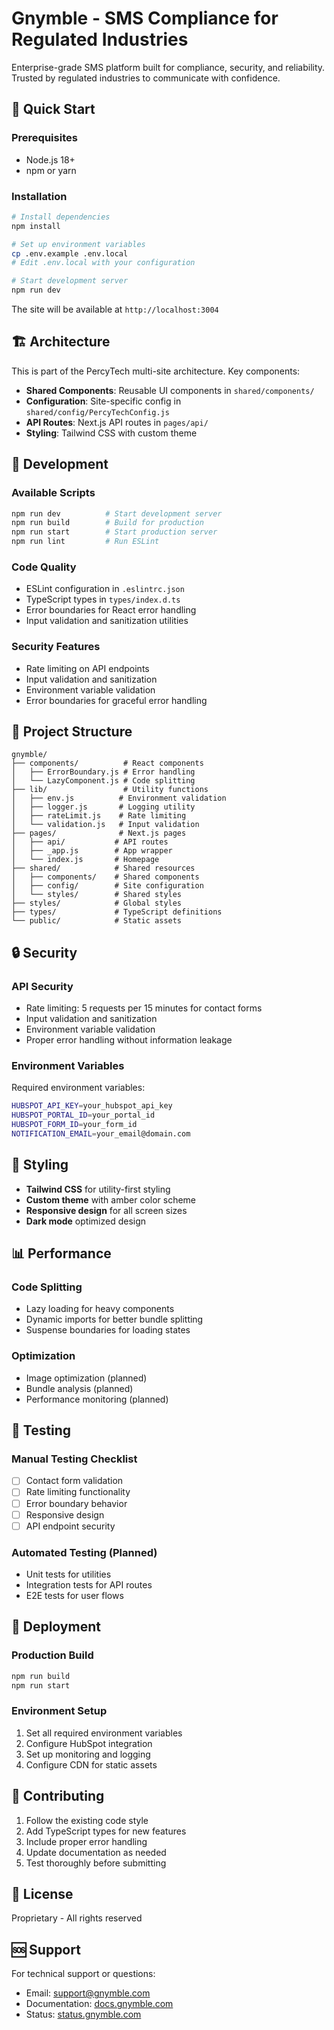 # Gnymble - SMS Compliance for Regulated Industries

Enterprise-grade SMS platform built for compliance, security, and reliability. Trusted by regulated industries to communicate with confidence.

## 🚀 Quick Start

### Prerequisites

- Node.js 18+
- npm or yarn

### Installation

```bash
# Install dependencies
npm install

# Set up environment variables
cp .env.example .env.local
# Edit .env.local with your configuration

# Start development server
npm run dev
```

The site will be available at `http://localhost:3004`

## 🏗️ Architecture

This is part of the PercyTech multi-site architecture. Key components:

- **Shared Components**: Reusable UI components in `shared/components/`
- **Configuration**: Site-specific config in `shared/config/PercyTechConfig.js`
- **API Routes**: Next.js API routes in `pages/api/`
- **Styling**: Tailwind CSS with custom theme

## 🔧 Development

### Available Scripts

```bash
npm run dev          # Start development server
npm run build        # Build for production
npm run start        # Start production server
npm run lint         # Run ESLint
```

### Code Quality

- ESLint configuration in `.eslintrc.json`
- TypeScript types in `types/index.d.ts`
- Error boundaries for React error handling
- Input validation and sanitization utilities

### Security Features

- Rate limiting on API endpoints
- Input validation and sanitization
- Environment variable validation
- Error boundaries for graceful error handling

## 📁 Project Structure

```
gnymble/
├── components/          # React components
│   ├── ErrorBoundary.js # Error handling
│   └── LazyComponent.js # Code splitting
├── lib/                 # Utility functions
│   ├── env.js          # Environment validation
│   ├── logger.js       # Logging utility
│   ├── rateLimit.js    # Rate limiting
│   └── validation.js   # Input validation
├── pages/              # Next.js pages
│   ├── api/           # API routes
│   ├── _app.js        # App wrapper
│   └── index.js       # Homepage
├── shared/            # Shared resources
│   ├── components/    # Shared components
│   ├── config/        # Site configuration
│   └── styles/        # Shared styles
├── styles/            # Global styles
├── types/             # TypeScript definitions
└── public/            # Static assets
```

## 🔒 Security

### API Security

- Rate limiting: 5 requests per 15 minutes for contact forms
- Input validation and sanitization
- Environment variable validation
- Proper error handling without information leakage

### Environment Variables

Required environment variables:

```bash
HUBSPOT_API_KEY=your_hubspot_api_key
HUBSPOT_PORTAL_ID=your_portal_id
HUBSPOT_FORM_ID=your_form_id
NOTIFICATION_EMAIL=your_email@domain.com
```

## 🎨 Styling

- **Tailwind CSS** for utility-first styling
- **Custom theme** with amber color scheme
- **Responsive design** for all screen sizes
- **Dark mode** optimized design

## 📊 Performance

### Code Splitting

- Lazy loading for heavy components
- Dynamic imports for better bundle splitting
- Suspense boundaries for loading states

### Optimization

- Image optimization (planned)
- Bundle analysis (planned)
- Performance monitoring (planned)

## 🧪 Testing

### Manual Testing Checklist

- [ ] Contact form validation
- [ ] Rate limiting functionality
- [ ] Error boundary behavior
- [ ] Responsive design
- [ ] API endpoint security

### Automated Testing (Planned)

- Unit tests for utilities
- Integration tests for API routes
- E2E tests for user flows

## 🚀 Deployment

### Production Build

```bash
npm run build
npm run start
```

### Environment Setup

1. Set all required environment variables
2. Configure HubSpot integration
3. Set up monitoring and logging
4. Configure CDN for static assets

## 📝 Contributing

1. Follow the existing code style
2. Add TypeScript types for new features
3. Include proper error handling
4. Update documentation as needed
5. Test thoroughly before submitting

## 📄 License

Proprietary - All rights reserved

## 🆘 Support

For technical support or questions:

- Email: support@gnymble.com
- Documentation: [docs.gnymble.com](https://docs.gnymble.com)
- Status: [status.gnymble.com](https://status.gnymble.com)
